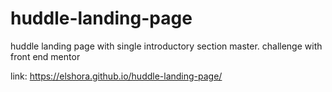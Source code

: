 # huddle-landing-page
huddle landing page with single introductory section master.
challenge with front end mentor

link:
https://elshora.github.io/huddle-landing-page/
